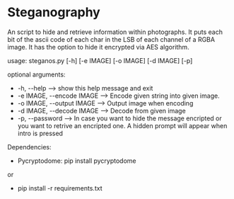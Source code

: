 # Steganography
An script to hide and retrieve information within photographs.
It puts each bit of the ascii code of each char in the LSB of each channel of a RGBA image.
It has the option to hide it encrypted via AES algorithm.

usage: steganos.py [-h] [-e IMAGE] [-o IMAGE] [-d IMAGE] [-p]

optional arguments:
* -h, --help  -->  show this help message and exit
* -e IMAGE, --encode IMAGE  -->  Encode given string into given image.
* -o IMAGE, --output IMAGE --> Output image when encoding
* -d IMAGE, --decode IMAGE  -->  Decode from given image
* -p, --password --> In case you want to hide the message encripted or you want to retrive an encripted one.
A hidden prompt will appear when intro is pressed



Dependencies:
* Pycryptodome: pip install pycryptodome

or
* pip install -r requirements.txt
